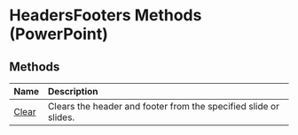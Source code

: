 
# HeadersFooters Methods (PowerPoint)

## Methods



|**Name**|**Description**|
|:-----|:-----|
| [Clear](ce2aed25-aef4-a090-a540-bc09fa26e653.md)|Clears the header and footer from the specified slide or slides.|
